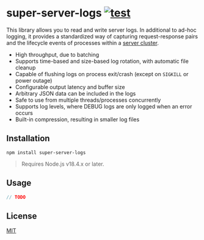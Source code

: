 # super-server-logs [![test](https://github.com/WiseLibs/super-server-logs/actions/workflows/test.yml/badge.svg)](https://github.com/WiseLibs/super-server-logs/actions/workflows/test.yml)

This library allows you to read and write server logs. In additional to ad-hoc logging, it provides a standardized way of capturing request-response pairs and the lifecycle events of processes within a [server cluster](https://nodejs.org/api/cluster.html).

* High throughput, due to batching
* Supports time-based and size-based log rotation, with automatic file cleanup
* Capable of flushing logs on process exit/crash (except on `SIGKILL` or power outage)
* Configurable output latency and buffer size
* Arbitrary JSON data can be included in the logs
* Safe to use from multiple threads/processes concurrently
* Supports log levels, where DEBUG logs are only logged when an error occurs
* Built-in compression, resulting in smaller log files

## Installation

```
npm install super-server-logs
```

> Requires Node.js v18.4.x or later.

## Usage

```js
// TODO
```

## License

[MIT](./LICENSE)
